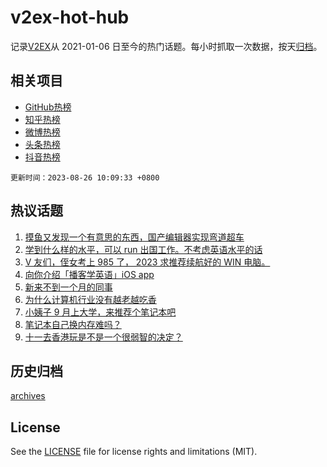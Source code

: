 # v2ex-hot-hub

 记录[V2EX](https://www.v2ex.com/)从 2021-01-06 日至今的热门话题。每小时抓取一次数据，按天[归档](archives)。
 
 ## 相关项目

- [GitHub热榜](https://github.com/snaildev/github-hot-hub)
- [知乎热榜](https://github.com/snaildev/zhihu-hot-hub)
- [微博热榜](https://github.com/snaildev/weibo-hot-hub)
- [头条热榜](https://github.com/snaildev/toutiao-hot-hub)
- [抖音热榜](https://github.com/snaildev/douyin-hot-hub)


 `更新时间：2023-08-26 10:09:33 +0800`

## 热议话题

1. [摸鱼又发现一个有意思的东西，国产编辑器实现弯道超车](https://www.v2ex.com/t/968207)
1. [学到什么样的水平，可以 run 出国工作。不考虑英语水平的话](https://www.v2ex.com/t/968251)
1. [V 友们，侄女考上 985 了， 2023 求推荐续航好的 WIN 电脑。](https://www.v2ex.com/t/968264)
1. [向你介绍「播客学英语」iOS app](https://www.v2ex.com/t/968203)
1. [新来不到一个月的同事](https://www.v2ex.com/t/968226)
1. [为什么计算机行业没有越老越吃香](https://www.v2ex.com/t/968237)
1. [小姨子 9 月上大学，来推荐个笔记本吧](https://www.v2ex.com/t/968227)
1. [笔记本自己换内存难吗？](https://www.v2ex.com/t/968236)
1. [十一去香港玩是不是一个很弱智的决定？](https://www.v2ex.com/t/968291)

## 历史归档

[archives](archives)

## License

See the [LICENSE](LICENSE) file for license rights and limitations (MIT).
